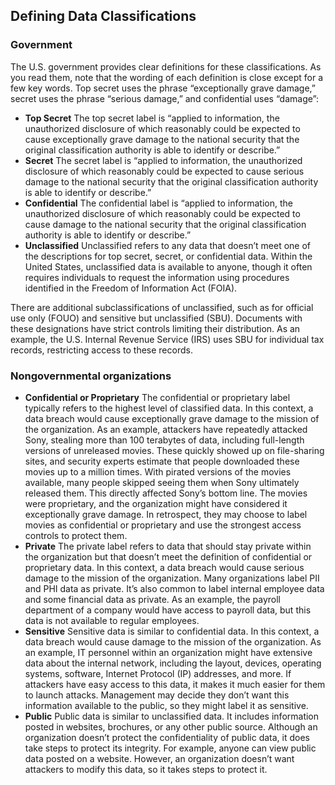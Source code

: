 
## Defining Data Classifications

### Government

The U.S. government provides clear definitions for these classifications. As you read them, note that the wording of each definition is close except for a few key words. Top secret uses the phrase “exceptionally grave damage,” secret uses the phrase “serious damage,” and confidential uses “damage”:
- **Top Secret** The top secret label is “applied to information, the unauthorized disclosure of which reasonably could be expected to cause exceptionally grave damage to the national security that the original classification authority is able to identify or describe.”
- **Secret** The secret label is “applied to information, the unauthorized disclosure of which reasonably could be expected to cause serious damage to the national security that the original classification authority is able to identify or describe.”
- **Confidential** The confidential label is “applied to information, the unauthorized disclosure of which reasonably could be expected to cause damage to the national security that the original classification authority is able to identify or describe.”
- **Unclassified** Unclassified refers to any data that doesn’t meet one of the descriptions for top secret, secret, or confidential data. Within the United States, unclassified data is available to anyone, though it often requires individuals to request the information using procedures identified in the Freedom of Information Act (FOIA).

There are additional subclassifications of unclassified, such as for official use only (FOUO) and sensitive but unclassified (SBU). Documents with these designations have strict controls limiting their distribution. As an example, the U.S. Internal Revenue Service (IRS) uses SBU for individual tax records, restricting access to these records.

### Nongovernmental organizations

- **Confidential or Proprietary** The confidential or proprietary label typically refers to the highest level of classified data. In this context, a data breach would cause exceptionally grave damage to the mission of the organization. As an example, attackers have repeatedly attacked Sony, stealing more than 100 terabytes of data, including full-length versions of unreleased movies. These quickly showed up on file-sharing sites, and security experts estimate that people downloaded these movies up to a million times. With pirated versions of the movies available, many people skipped seeing them when Sony ultimately released them. This directly affected Sony’s bottom line. The movies were proprietary, and the organization might have considered it exceptionally grave damage. In retrospect, they may choose to label movies as confidential or proprietary and use the strongest access controls to protect them.
- **Private** The private label refers to data that should stay private within the organization but that doesn’t meet the definition of confidential or proprietary data. In this context, a data breach would cause serious damage to the mission of the organization. Many organizations label PII and PHI data as private. It’s also common to label internal employee data and some financial data as private. As an example, the payroll department of a company would have access to payroll data, but this data is not available to regular employees.
- **Sensitive** Sensitive data is similar to confidential data. In this context, a data breach would cause damage to the mission of the organization. As an example, IT personnel within an organization might have extensive data about the internal network, including the layout, devices, operating systems, software, Internet Protocol (IP) addresses, and more. If attackers have easy access to this data, it makes it much easier for them to launch attacks. Management may decide they don’t want this information available to the public, so they might label it as sensitive.
- **Public** Public data is similar to unclassified data. It includes information posted in websites, brochures, or any other public source. Although an organization doesn’t protect the confidentiality of public data, it does take steps to protect its integrity. For example, anyone can view public data posted on a website. However, an organization doesn’t want attackers to modify this data, so it takes steps to protect it.